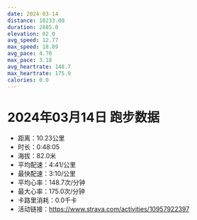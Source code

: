 ```yaml
---
date: 2024-03-14
distance: 10233.00
duration: 2885.0
elevation: 82.0
avg_speed: 12.77
max_speed: 18.89
avg_pace: 4.70
max_pace: 3.18
avg_heartrate: 148.7
max_heartrate: 175.0
calories: 0.0
---
```


# 2024年03月14日 跑步数据

- 距离：10.23公里
- 时长：0:48:05
- 海拔：82.0米
- 平均配速：4:41/公里
- 最快配速：3:10/公里
- 平均心率：148.7次/分钟
- 最大心率：175.0次/分钟
- 卡路里消耗：0.0千卡
- 活动链接：https://www.strava.com/activities/10957922397
